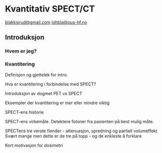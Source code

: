 # Kvantitativ SPECT/CT
blakkisrud@gmail.com
johbla@ous-hf.no

## Introduksjon

### Hvem er jeg?

### Kvantitering

Definisjon og gjettelek for intro.

Hva er kvantitering i forbindelse med SPECT?

Introduksjon av dogmet PET vs SPECT

Eksempler der kvantitering er mer eller mindre viktig


SPECT-ens historie

SPECT-ens virkemåte. Detektere fotoner fra pasienten på best mulig måte. 

SPECTens tre verste fiender - attenuasjon, spredning og partiell volumeffekt
Svært mange men dette er de tre på topp - og de enkleste å forklare

Kort motivasjon for dosimetri



<!--stackedit_data:
eyJoaXN0b3J5IjpbNTkzNzEyMjUxLC0xOTA2NzcyMTQ3LC0xMz
IxNzY1OTksLTEwMDg1NDgxMTQsLTYzOTQwMjI4NCwtMTAwODU0
ODExNF19
-->